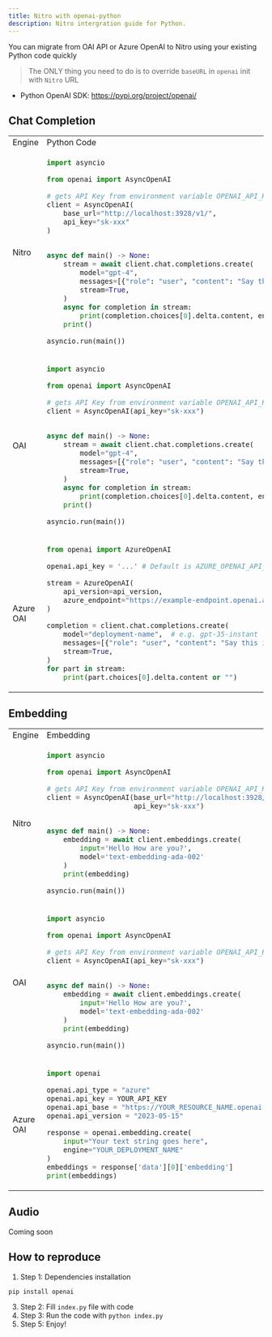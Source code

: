 ```yaml
---
title: Nitro with openai-python
description: Nitro intergration guide for Python.
---
```



You can migrate from OAI API or Azure OpenAI to Nitro using your existing Python code quickly
> The ONLY thing you need to do is to override `baseURL` in `openai` init with `Nitro` URL
- Python OpenAI SDK: https://pypi.org/project/openai/

## Chat Completion
<table>
<tr>
<td> Engine </td> <td> Python Code </td>
</tr>
<tr>
<td> Nitro </td>
<td>

```python
import asyncio

from openai import AsyncOpenAI

# gets API Key from environment variable OPENAI_API_KEY
client = AsyncOpenAI(
    base_url="http://localhost:3928/v1/",
    api_key="sk-xxx"
)


async def main() -> None:
    stream = await client.chat.completions.create(
        model="gpt-4",
        messages=[{"role": "user", "content": "Say this is a test"}],
        stream=True,
    )
    async for completion in stream:
        print(completion.choices[0].delta.content, end="")
    print()

asyncio.run(main())
```
</td>
</tr>
<tr>
<td> OAI </td>
<td>

```python
import asyncio

from openai import AsyncOpenAI

# gets API Key from environment variable OPENAI_API_KEY
client = AsyncOpenAI(api_key="sk-xxx")


async def main() -> None:
    stream = await client.chat.completions.create(
        model="gpt-4",
        messages=[{"role": "user", "content": "Say this is a test"}],
        stream=True,
    )
    async for completion in stream:
        print(completion.choices[0].delta.content, end="")
    print()

asyncio.run(main())
```

</td>
</tr>
<tr>
<td> Azure OAI </td>
<td>

```python
from openai import AzureOpenAI

openai.api_key = '...' # Default is AZURE_OPENAI_API_KEY

stream = AzureOpenAI(
    api_version=api_version,
    azure_endpoint="https://example-endpoint.openai.azure.com",
)

completion = client.chat.completions.create(
    model="deployment-name",  # e.g. gpt-35-instant
    messages=[{"role": "user", "content": "Say this is a test"}],
    stream=True,
)
for part in stream:
    print(part.choices[0].delta.content or "")
```

</td>
</tr>
</table>

## Embedding
<table>
<tr>
<td> Engine </td> <td> Embedding </td>
</tr>
<tr>
<td> Nitro </td>
<td>

```python
import asyncio

from openai import AsyncOpenAI

# gets API Key from environment variable OPENAI_API_KEY
client = AsyncOpenAI(base_url="http://localhost:3928/v1/",
                     api_key="sk-xxx")


async def main() -> None:
    embedding = await client.embeddings.create(
        input='Hello How are you?', 
        model='text-embedding-ada-002'
    )
    print(embedding)

asyncio.run(main())
```
</td>
</tr>
<tr>
<td> OAI </td>
<td>

```python
import asyncio

from openai import AsyncOpenAI

# gets API Key from environment variable OPENAI_API_KEY
client = AsyncOpenAI(api_key="sk-xxx")


async def main() -> None:
    embedding = await client.embeddings.create(
        input='Hello How are you?',          
        model='text-embedding-ada-002'
    )
    print(embedding)

asyncio.run(main())
```

</td>
</tr>
<tr>
<td> Azure OAI </td>
<td>

```python
import openai

openai.api_type = "azure"
openai.api_key = YOUR_API_KEY
openai.api_base = "https://YOUR_RESOURCE_NAME.openai.azure.com"
openai.api_version = "2023-05-15"

response = openai.embedding.create(
    input="Your text string goes here",
    engine="YOUR_DEPLOYMENT_NAME"
)
embeddings = response['data'][0]['embedding']
print(embeddings)
```

</td>
</tr>
</table>

## Audio
Coming soon

## How to reproduce
1. Step 1: Dependencies installation
```
pip install openai
```
3. Step 2: Fill `index.py` file with code
4. Step 3: Run the code with `python index.py`
5. Step 5: Enjoy!